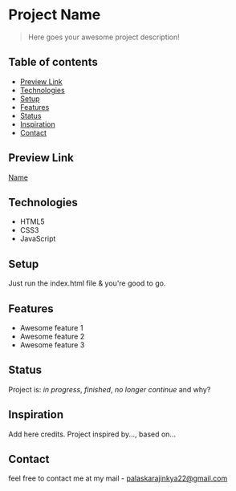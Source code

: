 # Project Name

> Here goes your awesome project description!

## Table of contents

- [Preview Link](#preview-link)
- [Technologies](#technologies)
- [Setup](#setup)
- [Features](#features)
- [Status](#status)
- [Inspiration](#inspiration)
- [Contact](#contact)

## Preview Link

[Name](Link)

## Technologies

- HTML5
- CSS3
- JavaScript

## Setup

Just run the index.html file & you're good to go.

## Features

- Awesome feature 1
- Awesome feature 2
- Awesome feature 3

## Status

Project is: _in progress_, _finished_, _no longer continue_ and why?

## Inspiration

Add here credits. Project inspired by..., based on...

## Contact

feel free to contact me at my mail - palaskarajinkya22@gmail.com
